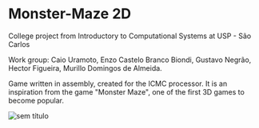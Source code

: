 # Monster-Maze 2D
College project from Introductory to Computational Systems at USP - São Carlos

Work group: Caio Uramoto, Enzo Castelo Branco Biondi, Gustavo Negrão, Hector Figueira, Murillo Domingos de Almeida.

Game written in assembly, created for the ICMC processor. It is an inspiration from the game "Monster Maze", one of the first 3D games to become popular.

![sem título](https://github.com/murillodomingos/Monster-Maze-2D/assets/66131893/863e13c1-f8df-4904-8f3d-15632baa74ed)



